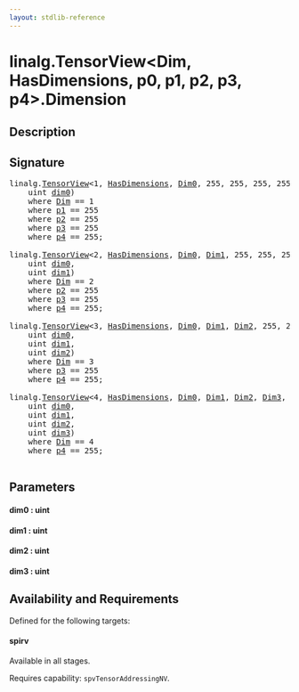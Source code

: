 ```yaml
---
layout: stdlib-reference
---
```


# linalg\.TensorView\<Dim, HasDimensions, p0, p1, p2, p3, p4\>\.Dimension

## Description





## Signature 

<pre>
linalg.<a href="index.html" class="code_type">TensorView</a>&lt;1, <a href="index.html#decl-HasDimensions" class="code_var">HasDimensions</a>, <a href="index.html#decl-Dim0" class="code_var">Dim0</a>, 255, 255, 255, 255&gt; linalg.<a href="index.html" class="code_type">TensorView</a>&lt;<a href="index.html#decl-Dim" class="code_var">Dim</a>, <a href="index.html#decl-HasDimensions" class="code_var">HasDimensions</a>, <a href="index.html#decl-p0" class="code_var">p0</a>, <a href="index.html#decl-p1" class="code_var">p1</a>, <a href="index.html#decl-p2" class="code_var">p2</a>, <a href="index.html#decl-p3" class="code_var">p3</a>, <a href="index.html#decl-p4" class="code_var">p4</a>&gt;.<a href="dimension-0.html">Dimension</a>(
    <span class="code_keyword">uint</span> <a href="dimension-0.html#decl-dim0" class="code_param">dim0</a>)
    <span class='code_keyword'>where</span> <a href="index.html#decl-Dim" class="code_var">Dim</a> == 1
    <span class='code_keyword'>where</span> <a href="index.html#decl-p1" class="code_var">p1</a> == 255
    <span class='code_keyword'>where</span> <a href="index.html#decl-p2" class="code_var">p2</a> == 255
    <span class='code_keyword'>where</span> <a href="index.html#decl-p3" class="code_var">p3</a> == 255
    <span class='code_keyword'>where</span> <a href="index.html#decl-p4" class="code_var">p4</a> == 255;

linalg.<a href="index.html" class="code_type">TensorView</a>&lt;2, <a href="index.html#decl-HasDimensions" class="code_var">HasDimensions</a>, <a href="index.html#decl-Dim0" class="code_var">Dim0</a>, <a href="index.html#decl-Dim1" class="code_var">Dim1</a>, 255, 255, 255&gt; linalg.<a href="index.html" class="code_type">TensorView</a>&lt;<a href="index.html#decl-Dim" class="code_var">Dim</a>, <a href="index.html#decl-HasDimensions" class="code_var">HasDimensions</a>, <a href="index.html#decl-p0" class="code_var">p0</a>, <a href="index.html#decl-p1" class="code_var">p1</a>, <a href="index.html#decl-p2" class="code_var">p2</a>, <a href="index.html#decl-p3" class="code_var">p3</a>, <a href="index.html#decl-p4" class="code_var">p4</a>&gt;.<a href="dimension-0.html">Dimension</a>(
    <span class="code_keyword">uint</span> <a href="dimension-0.html#decl-dim0" class="code_param">dim0</a>,
    <span class="code_keyword">uint</span> <a href="dimension-0.html#decl-dim1" class="code_param">dim1</a>)
    <span class='code_keyword'>where</span> <a href="index.html#decl-Dim" class="code_var">Dim</a> == 2
    <span class='code_keyword'>where</span> <a href="index.html#decl-p2" class="code_var">p2</a> == 255
    <span class='code_keyword'>where</span> <a href="index.html#decl-p3" class="code_var">p3</a> == 255
    <span class='code_keyword'>where</span> <a href="index.html#decl-p4" class="code_var">p4</a> == 255;

linalg.<a href="index.html" class="code_type">TensorView</a>&lt;3, <a href="index.html#decl-HasDimensions" class="code_var">HasDimensions</a>, <a href="index.html#decl-Dim0" class="code_var">Dim0</a>, <a href="index.html#decl-Dim1" class="code_var">Dim1</a>, <a href="index.html#decl-Dim2" class="code_var">Dim2</a>, 255, 255&gt; linalg.<a href="index.html" class="code_type">TensorView</a>&lt;<a href="index.html#decl-Dim" class="code_var">Dim</a>, <a href="index.html#decl-HasDimensions" class="code_var">HasDimensions</a>, <a href="index.html#decl-p0" class="code_var">p0</a>, <a href="index.html#decl-p1" class="code_var">p1</a>, <a href="index.html#decl-p2" class="code_var">p2</a>, <a href="index.html#decl-p3" class="code_var">p3</a>, <a href="index.html#decl-p4" class="code_var">p4</a>&gt;.<a href="dimension-0.html">Dimension</a>(
    <span class="code_keyword">uint</span> <a href="dimension-0.html#decl-dim0" class="code_param">dim0</a>,
    <span class="code_keyword">uint</span> <a href="dimension-0.html#decl-dim1" class="code_param">dim1</a>,
    <span class="code_keyword">uint</span> <a href="dimension-0.html#decl-dim2" class="code_param">dim2</a>)
    <span class='code_keyword'>where</span> <a href="index.html#decl-Dim" class="code_var">Dim</a> == 3
    <span class='code_keyword'>where</span> <a href="index.html#decl-p3" class="code_var">p3</a> == 255
    <span class='code_keyword'>where</span> <a href="index.html#decl-p4" class="code_var">p4</a> == 255;

linalg.<a href="index.html" class="code_type">TensorView</a>&lt;4, <a href="index.html#decl-HasDimensions" class="code_var">HasDimensions</a>, <a href="index.html#decl-Dim0" class="code_var">Dim0</a>, <a href="index.html#decl-Dim1" class="code_var">Dim1</a>, <a href="index.html#decl-Dim2" class="code_var">Dim2</a>, <a href="index.html#decl-Dim3" class="code_var">Dim3</a>, 255&gt; linalg.<a href="index.html" class="code_type">TensorView</a>&lt;<a href="index.html#decl-Dim" class="code_var">Dim</a>, <a href="index.html#decl-HasDimensions" class="code_var">HasDimensions</a>, <a href="index.html#decl-p0" class="code_var">p0</a>, <a href="index.html#decl-p1" class="code_var">p1</a>, <a href="index.html#decl-p2" class="code_var">p2</a>, <a href="index.html#decl-p3" class="code_var">p3</a>, <a href="index.html#decl-p4" class="code_var">p4</a>&gt;.<a href="dimension-0.html">Dimension</a>(
    <span class="code_keyword">uint</span> <a href="dimension-0.html#decl-dim0" class="code_param">dim0</a>,
    <span class="code_keyword">uint</span> <a href="dimension-0.html#decl-dim1" class="code_param">dim1</a>,
    <span class="code_keyword">uint</span> <a href="dimension-0.html#decl-dim2" class="code_param">dim2</a>,
    <span class="code_keyword">uint</span> <a href="dimension-0.html#decl-dim3" class="code_param">dim3</a>)
    <span class='code_keyword'>where</span> <a href="index.html#decl-Dim" class="code_var">Dim</a> == 4
    <span class='code_keyword'>where</span> <a href="index.html#decl-p4" class="code_var">p4</a> == 255;

</pre>

## Parameters

####  <a id="decl-dim0"></a>dim0  : uint
####  <a id="decl-dim1"></a>dim1  : uint
####  <a id="decl-dim2"></a>dim2  : uint
####  <a id="decl-dim3"></a>dim3  : uint

## Availability and Requirements

Defined for the following targets:

#### spirv
Available in all stages.

Requires capability: `spvTensorAddressingNV`.



